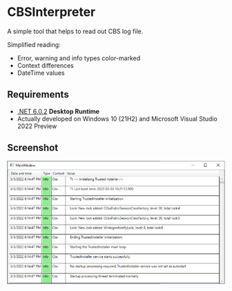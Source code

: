 # CBSInterpreter

A simple tool that helps to read out CBS log file.

Simplified reading:

- Error, warning and info types color-marked
- Context differences
- DateTime values

## Requirements

- [.NET 6.0.2](https://dotnet.microsoft.com/en-us/download/dotnet/6.0/runtime) **Desktop Runtime**
- Actually developed on Windows 10 (21H2) and Microsoft Visual Studio 2022 Preview

## Screenshot

![application screenshot](./screenshot.png)
